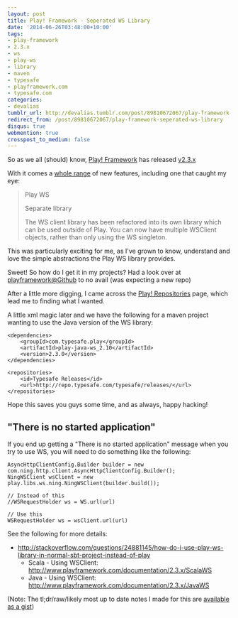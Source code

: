 ```yaml
---
layout: post
title: Play! Framework - Seperated WS Library
date: '2014-06-26T03:48:00+10:00'
tags:
- play-framework
- 2.3.x
- ws
- play-ws
- library
- maven
- typesafe
- playframework.com
- typesafe.com
categories:
- devalias
tumblr_url: http://devalias.tumblr.com/post/89810672067/play-framework-seperated-ws-library
redirect_from: /post/89810672067/play-framework-seperated-ws-library
disqus: true
webmention: true
crosspost_to_medium: false
---
```

So as we all (should) know, [Play! Framework](https://www.playframework.com/) has released [v2.3.x](https://www.typesafe.com/blog/announcing-play-230)

With it comes a [whole range](https://www.playframework.com/documentation/2.3.x/Highlights23) of new features, including one that caught my eye:

> Play WS
>
> Separate library
>
> The WS client library has been refactored into its own library which can be used outside of Play. You can now have multiple WSClient objects, rather than only using the WS singleton.

This was particularly exciting for me, as I've grown to know, understand and love the simple abstractions the Play WS library provides.

Sweet! So how do I get it in my projects? Had a look over at [playframework@Github](https://github.com/playframework) to no avail (was expecting a new repo)

After a little more digging, I came across the [Play! Repositories](https://www.playframework.com/documentation/2.3.x/Repositories) page, which lead me to finding what I wanted.

A little xml magic later and we have the following for a maven project wanting to use the Java version of the WS library:

```
<dependencies>
    <groupId>com.typesafe.play</groupId>
    <artifactId>play-java-ws_2.10</artifactId>
    <version>2.3.0</version>
</dependencies>

<repositories>
    <id>Typesafe Releases</id>
    <url>http://repo.typesafe.com/typesafe/releases/</url>
</repositories>
```

Hope this saves you guys some time, and as always, happy hacking!

## "There is no started application"

If you end up getting a "There is no started application" message when you try to use WS, you will need to do something like the following:

```
AsyncHttpClientConfig.Builder builder = new com.ning.http.client.AsyncHttpClientConfig.Builder();
NingWSClient wsClient = new play.libs.ws.ning.NingWSClient(builder.build());

// Instead of this
//WSRequestHolder ws = WS.url(url)

// Use this
WSRequestHolder ws = wsClient.url(url)
```

See the following for more details:

* http://stackoverflow.com/questions/24881145/how-do-i-use-play-ws-library-in-normal-sbt-project-instead-of-play
  * Scala - Using WSClient: http://www.playframework.com/documentation/2.3.x/ScalaWS
  * Java - Using WSClient: http://www.playframework.com/documentation/2.3.x/JavaWS

(Note: The tl;dr/raw/likely most up to date notes I made for this are [available as a gist](https://gist.github.com/alias1/288dce6b353f2a72a7d4))
